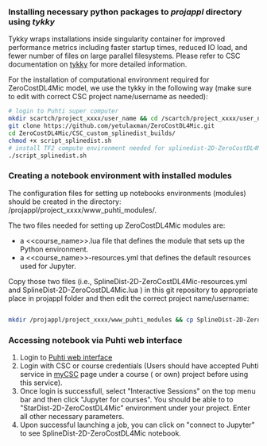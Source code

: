 

### Installing necessary python packages to *projappl* directory using *tykky*

Tykky wraps installations inside singularity container for improved performance metrics including faster startup times, reduced IO load, and  fewer number of files on large parallel filesystems. Please refer to CSC documentation on [tykky](https://docs.csc.fi/computing/containers/tykky/) for more detailed information.

For the installation of computational environment required for ZeroCostDL4Mic model, we use the tykky in the following way (make sure to edit with correct CSC project name/username as needed):

```bash
# login to Puhti super computer  
mkdir scartch/project_xxxx/user_name && cd /scartch/project_xxxx/user_name
git clone https://github.com/yetulaxman/ZeroCostDL4Mic.git
cd ZeroCostDL4Mic/CSC_custom_splinedist_builds/
chmod +x script_splinedist.sh
# install TF2 compute environment needed for splinedist-2D-ZeroCostDL4Mic model
./script_splinedist.sh
```

### Creating a notebook environment with installed modules

The configuration files for setting up notebooks environments (modules) should be created in the directory: /projappl/project_xxxx/www_puhti_modules/. 

The two files needed for setting up ZeroCostDL4Mic modules are:
   - a <<course_name>>.lua file that defines the module that sets up the Python environment. 
   - a <<course_name>>-resources.yml that defines the default resources used for Jupyter.
  
Copy those two files (i.e., SplineDist-2D-ZeroCostDL4Mic-resources.yml and SplineDist-2D-ZeroCostDL4Mic.lua ) in this git repository to appropriate place in projappl folder and then edit the correct project name/username:

```bash

mkdir /projappl/project_xxxx/www_puhti_modules && cp SplineDist-2D-ZeroCostDL4Mic-resources.yml 	SplineDist-2D-ZeroCostDL4Mic.lua  /projappl/project_xxxx/www_puhti_modules

```


### Accessing notebook via Puhti web interface

1. Login to [Puhti web interface](https://www.puhti.csc.fi/public/login.html)
2. Login with CSC or course credentials (Users should have accepted Puhti service in [myCSC](https://my.csc.fi/welcome) page under a course ( or own) project before using this service). 
3. Once login is successfull, select "Interactive Sessions" on the top menu bar and then click "Jupyter for courses". You should be able to to "StarDist-2D-ZeroCostDL4Mic" environment under your project. Enter all other necessary parameters.
4. Upon successful launching a job, you can click on "connect to Jupyter" to see SplineDist-2D-ZeroCostDL4Mic notebook.

